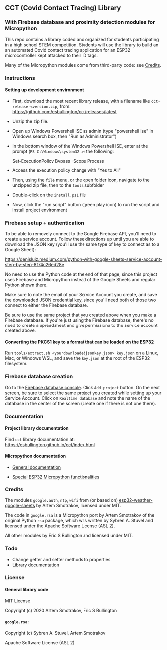 ## CCT (Covid Contact Tracing) Library
### With Firebase database and proximity detection modules for Micropython

This repo contains a library coded and organized for students participating in a high school STEM competition. Students will use the library to build an an automated Covid contact tracing application for an ESP32 microcontroller kept attacked to their ID tags.

Many of the Micropython modules come from third-party code: see [Credits](#Credits).

### Instructions

#### Setting up development environment

- First, download the most recent library release, with a filename like `cct-release-<version.zip`, from:  https://github.com/esbullington/cct/releases/latest
- Unzip the zip file.
- Open up Windows Powershell ISE as admin (type "powershell ise" in Windows search box, then "Run as Administrator")
- In the bottom window of the Windows Powershell ISE, enter at the prompt (`PS C:\Windows\system32 >`) the following:

    Set-ExecutionPolicy Bypass -Scope Process

- Access the execution policy change with "Yes to All"
- Then, using the `file` menu, or the open folder icon, navigate to the unzipped zip file, then to the `tools` subfolder
- Double-click on the `install.ps1` file
- Now, click the "run script" button (green play icon) to run the script and install project environment

### Firebase setup + authentication

To be able to removely connect to the Google Firebase API, you'll need to create a service account. Follow these directions up until you are able to download the JSON key (you'll use the same type of key to connect as to a Google Sheet):

https://denisluiz.medium.com/python-with-google-sheets-service-account-step-by-step-8f74c26ed28e

No need to use the Python code at the end of that page, since this project uses Firebase and Micropython instead of the Google Sheets and regular Python shown there.

Make sure to note the email of your Service Account you create, and save the downloaded JSON credential key, since you'll need both of those two connect to either the Firebase database.

Be sure to use the same project that you created above when you make a Firebase database. If you're just using the Firebase database, there's no need to create a spreadsheet and give permissions to the service account created above.

#### Converting the PKCS1 key to a format that can be loaded on the ESP32
Run `tools/extract.sh <yourdownloadedjsonkey.json> key.json` on a Linux, Mac, or Windows WSL, and save the `key.json` at the root of the ESP32 filesystem.

### Firebase database creation

Go to the [Firebase database console](https://console.firebase.google.com/u/0/). Click `Add project` button. On the next screen, be sure to select the same project you created while setting up your Service Account. Click on `Realtime database` and note the name of the database in the center of the screen (create one if there is not one there).

### Documentation

#### Project library documentation

Find `cct` library documentation at: https://esbullington.github.io/cct/index.html

#### Micropython documentation

- [General documentation](https://docs.micropython.org/en/latest/index.html)

- [Special ESP32 Micropython functionalities](https://docs.micropython.org/en/latest/esp32/quickref.html)

### Credits

The modules `google.auth`, `ntp`, `wifi` from (or based on) [esp32-weather-google-sheets](https://github.com/artem-smotrakov/esp32-weather-google-sheets) by Artem Smotrakov, licensed under MIT.

The code in `google.rsa` is a Micropython port by Artem Smotrakov of the original Python `rsa` package, which was written by Sybren A. Stuvel and licensed under the Apache Software License (ASL 2).

All other modules by Eric S Bullington and licensed under MIT.


### Todo

- Change getter and setter methods to properties
- Library documentation

### License

#### General library code

MIT License

Copyright (c) 2020 Artem Smotrakov, Eric S Bullington

#### `google.rsa`:

Copyright (c) Sybren A. Stuvel, Artem Smotrakov

Apache Software License (ASL 2)
